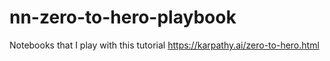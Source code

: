 # nn-zero-to-hero-playbook
Notebooks that I play with this tutorial https://karpathy.ai/zero-to-hero.html
